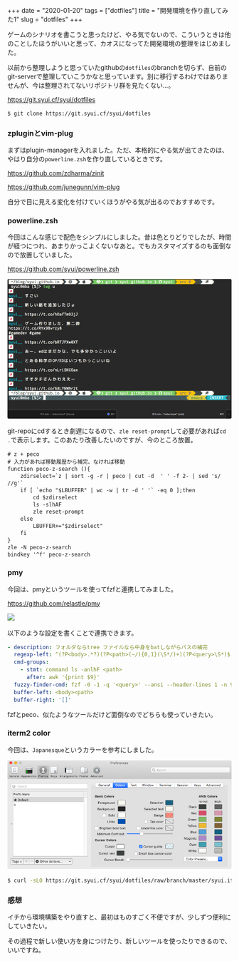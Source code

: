 +++
date = "2020-01-20"
tags = ["dotfiles"]
title = "開発環境を作り直してみた1"
slug = "dotfiles"
+++

ゲームのシナリオを書こうと思ったけど、やる気でないので、こういうときは他のことしたほうがいいと思って、カオスになってた開発環境の整理をはじめました。

以前から整理しようと思っていたgithubの`dotfiles`のbranchを切らず、自前のgit-serverで整理していこうかなと思っています。別に移行するわけではありませんが、今は整理されてないリポジトリ群を見たくない...。

https://git.syui.cf/syui/dotfiles

```sh
$ git clone https://git.syui.cf/syui/dotfiles
```

### zpluginとvim-plug

まずはplugin-managerを入れました。ただ、本格的にやる気が出てきたのは、やはり自分の`powerline.zsh`を作り直しているときです。

https://github.com/zdharma/zinit

https://github.com/junegunn/vim-plug

自分で目に見える変化を付けていくほうがやる気が出るのでおすすめです。

### powerline.zsh

今回はこんな感じで配色をシンプルにしました。昔は色とりどりでしたが、時間が経つにつれ、あまりかっこよくないなあと。でもカスタマイズするのも面倒なので放置していました。

https://github.com/syui/powerline.zsh

![](https://github.com/syui/mstdn.page/raw/master/img/mastodon/media_attachments/files/000/000/098/small/3dff96dbe383b9d3.png)

git-repoにcdするとき劇遅になるので、`zle reset-prompt`して必要があれば`cd .`で表示します。このあたり改善したいのですが、今のところ放置。

```sh:~/.zshrc
# z + peco
# 入力があれば移動履歴から補完、なければ移動
function peco-z-search (){
	zdirselect=`z | sort -g -r | peco | cut -d  ' ' -f 2- | sed 's/ //g'`
	if [ `echo "$LBUFFER" | wc -w | tr -d ' '` -eq 0 ];then
		cd $zdirselect
		ls -slhAF
		zle reset-prompt
	else
		LBUFFER+="$zdirselect"
	fi
}
zle -N peco-z-search
bindkey '^f' peco-z-search
```

### pmy

今回は、pmyというツールを使ってfzfと連携してみました。

https://github.com/relastle/pmy

![](https://raw.githubusercontent.com/mba-hack/images/master/pmy.gif)

以下のような設定を書くことで連携できます。

```yml:~/.pmy/rules/pmy_rules.yml
- description: フォルダならtree ファイルなら中身をbatしながらパスの補完
  regexp-left: ^(?P<body>.*?)(?P<path>(~/){0,1}(\S*/)+)(?P<query>\S*)$
  cmd-groups:
    - stmt: command ls -anlhF <path>
      after: awk '{print $9}'
  fuzzy-finder-cmd: fzf -0 -1 -q '<query>' --ansi --header-lines 1 -n 9 --preview 'if [[ {9} == */ ]] ; then tree -C -L 3 <path>{9}; else bat --color=always <path>{9}; fi'
  buffer-left: <body><path>
  buffer-right: '[]'
```

fzfとpeco、似たようなツールだけど面倒なのでどちらも使っていきたい。

### iterm2 color

今回は、`Japanesque`というカラーを参考にしました。

![](https://github.com/syui/mstdn.page/raw/master/img/mastodon/media_attachments/files/000/000/099/small/012ca602b3051afd.png)

```sh
$ curl -sLO https://git.syui.cf/syui/dotfiles/raw/branch/master/syui.itermcolors
```

### 感想

イチから環境構築をやり直すと、最初はものすごく不便ですが、少しずつ便利にしていきたい。

その過程で新しい使い方を身につけたり、新しいツールを使ったりできるので、いいですね。

